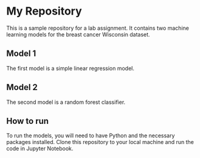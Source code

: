 # My Repository

This is a sample repository for a lab assignment. It contains two machine learning models for the breast cancer Wisconsin dataset.

## Model 1

The first model is a simple linear regression model.

## Model 2

The second model is a random forest classifier.

## How to run

To run the models, you will need to have Python and the necessary packages installed. Clone this repository to your local machine and run the code in Jupyter Notebook.


